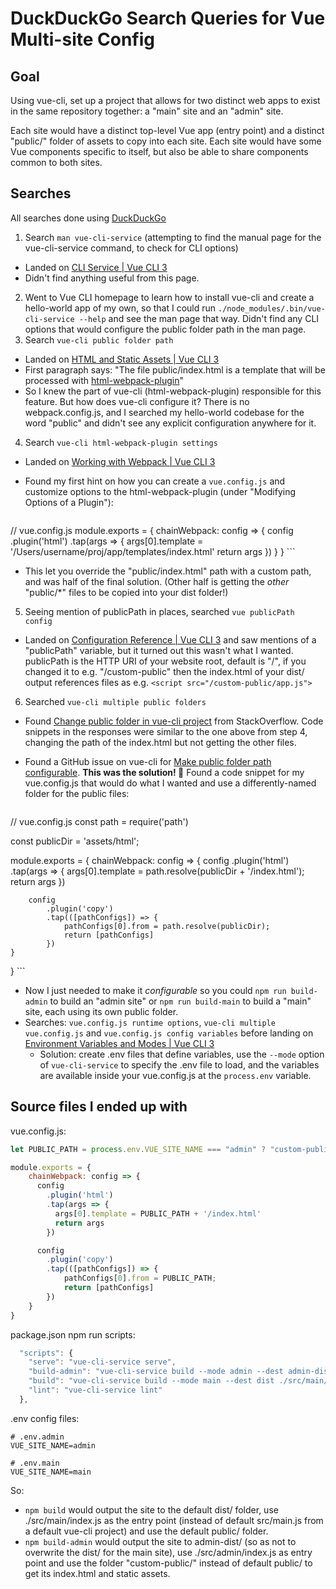 # DuckDuckGo Search Queries for Vue Multi-site Config

## Goal

Using vue-cli, set up a project that allows for two distinct web apps to exist
in the same repository together: a "main" site and an "admin" site.

Each site would have a distinct top-level Vue app (entry point) and a distinct
"public/" folder of assets to copy into each site. Each site would have some Vue
components specific to itself, but also be able to share components common to
both sites.

## Searches

All searches done using [DuckDuckGo](https://duckduckgo.com/)

1. Search `man vue-cli-service` (attempting to find the manual page for the
   vue-cli-service command, to check for CLI options)
  * Landed on [CLI Service | Vue CLI 3](https://cli.vuejs.org/guide/cli-service.html)
  * Didn't find anything useful from this page.
2. Went to Vue CLI homepage to learn how to install vue-cli and create a
   hello-world app of my own, so that I could run
   `./node_modules/.bin/vue-cli-service --help` and see the man page that
   way. Didn't find any CLI options that would configure the public folder
   path in the man page.
3. Search `vue-cli public folder path`
  * Landed on [HTML and Static Assets | Vue CLI 3](https://cli.vuejs.org/guide/html-and-static-assets.html)
  * First paragraph says: "The file public/index.html is a template that
    will be processed with [html-webpack-plugin](https://github.com/jantimon/html-webpack-plugin)"
  * So I knew the part of vue-cli (html-webpack-plugin) responsible for this
    feature. But how does vue-cli configure it? There is no webpack.config.js,
    and I searched my hello-world codebase for the word "public" and didn't see
    any explicit configuration anywhere for it.
4. Search `vue-cli html-webpack-plugin settings`
  * Landed on [Working with Webpack | Vue CLI 3](https://cli.vuejs.org/guide/webpack.html)
  * Found my first hint on how you can create a `vue.config.js` and customize
    options to the html-webpack-plugin (under "Modifying Options of a Plugin"):

    ```javascript
// vue.config.js
module.exports = {
  chainWebpack: config => {
    config
      .plugin('html')
      .tap(args => {
        args[0].template = '/Users/username/proj/app/templates/index.html'
        return args
      })
  }
}
    ```

  * This let you override the "public/index.html" path with a custom path, and
    was half of the final solution. (Other half is getting the _other_ "public/*"
    files to be copied into your dist folder!)
5. Seeing mention of publicPath in places, searched `vue publicPath config`
  * Landed on [Configuration Reference | Vue CLI 3](https://cli.vuejs.org/config/)
    and saw mentions of a "publicPath" variable, but it turned out this
    wasn't what I wanted. publicPath is the HTTP URI of your website root, default
    is "/", if you changed it to e.g. "/custom-public" then the index.html of your
    dist/ output references files as e.g. `<script src="/custom-public/app.js">`
6. Searched `vue-cli multiple public folders`
  * Found [Change public folder in vue-cli project](https://stackoverflow.com/questions/49278322/change-public-folder-in-vue-cli-project)
    from StackOverflow. Code snippets in the responses were similar to the one
    above from step 4, changing the path of the index.html but not getting the
    other files.
  * Found a GitHub issue on vue-cli for [Make public folder path configurable](https://github.com/vuejs/vue-cli/issues/3184).
    **This was the solution! 🎊** Found a code snippet for my vue.config.js that
    would do what I wanted and use a differently-named folder for the public files:

    ```javascript
// vue.config.js
const path = require('path')

const publicDir = 'assets/html';

module.exports = {
    chainWebpack: config => {
        config
            .plugin('html')
            .tap(args => {
                args[0].template = path.resolve(publicDir + '/index.html');
                return args
            })

        config
            .plugin('copy')
            .tap(([pathConfigs]) => {
                pathConfigs[0].from = path.resolve(publicDir);
                return [pathConfigs]
            })
    }
}
    ```

  * Now I just needed to make it _configurable_ so you could `npm run build-admin`
    to build an "admin site" or `npm run build-main` to build a "main" site, each
    using its own public folder.
* Searches: `vue.config.js runtime options`, `vue-cli multiple vue.config.js`
  and `vue.config.js config variables` before landing on
  [Environment Variables and Modes | Vue CLI 3](https://cli.vuejs.org/guide/mode-and-env.html#modes)
  * Solution: create .env files that define variables, use the `--mode` option of
    `vue-cli-service` to specify the .env file to load, and the variables are
    available inside your vue.config.js at the `process.env` variable.

## Source files I ended up with

vue.config.js:

```javascript
let PUBLIC_PATH = process.env.VUE_SITE_NAME === "admin" ? "custom-public" : "public";

module.exports = {
    chainWebpack: config => {
      config
        .plugin('html')
        .tap(args => {
          args[0].template = PUBLIC_PATH + '/index.html'
          return args
        })

      config
        .plugin('copy')
        .tap(([pathConfigs]) => {
            pathConfigs[0].from = PUBLIC_PATH;
            return [pathConfigs]
        })
    }
}
```

package.json npm run scripts:

```javascript
  "scripts": {
    "serve": "vue-cli-service serve",
    "build-admin": "vue-cli-service build --mode admin --dest admin-dist ./src/admin/index.js",
    "build": "vue-cli-service build --mode main --dest dist ./src/main/index.js",
    "lint": "vue-cli-service lint"
  },
```

.env config files:

```
# .env.admin
VUE_SITE_NAME=admin

# .env.main
VUE_SITE_NAME=main
```

So:

* `npm build` would output the site to the default dist/ folder, use
  ./src/main/index.js as the entry point (instead of default src/main.js from
  a default vue-cli project) and use the default public/ folder.
* `npm build-admin` would output the site to admin-dist/ (so as not to overwrite
  the dist/ for the main site), use ./src/admin/index.js as entry point and use
  the folder "custom-public/" instead of default public/ to get its index.html and
  static assets.

